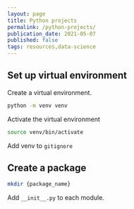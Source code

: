 ```yaml
---
layout: page
title: Python projects
permalink: /python-projects/
publication_date: 2021-05-07
published: false
tags: resources,data-science
---
```


## Set up virtual environment

Create a virtual environment.

```bash
python -m venv venv
```

Activate the virtual environment

```bash
source venv/bin/activate
```

Add venv to `gitignore`

## Create a package

```bash
mkdir {package_name}
```

Add `__init__.py` to each module.

